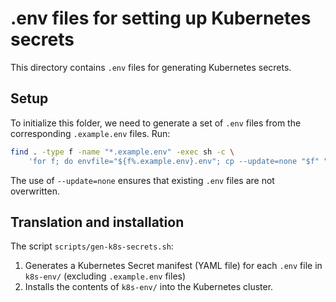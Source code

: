 # .env files for setting up Kubernetes secrets

This directory contains `.env` files for generating Kubernetes secrets.

## Setup

To initialize this folder, we need to generate a set of `.env` files from the corresponding `.example.env` files.  Run:

```sh
find . -type f -name "*.example.env" -exec sh -c \
    'for f; do envfile="${f%.example.env}.env"; cp --update=none "$f" "$envfile"; done' sh {} +
```

The use of `--update=none` ensures that existing `.env` files are not overwritten.

## Translation and installation

The script `scripts/gen-k8s-secrets.sh`:

1. Generates a Kubernetes Secret manifest (YAML file) for each `.env` file in `k8s-env/` (excluding `.example.env` files)
2. Installs the contents of `k8s-env/` into the Kubernetes cluster.
